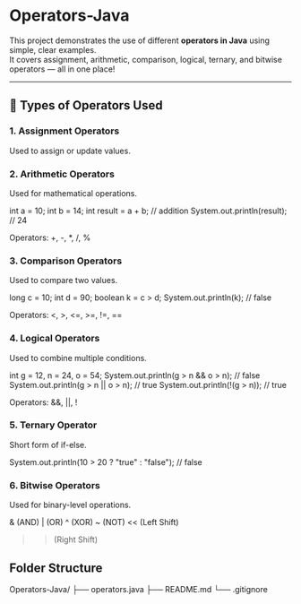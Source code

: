  # Operators-Java

This project demonstrates the use of different **operators in Java** using simple, clear examples.  
It covers assignment, arithmetic, comparison, logical, ternary, and bitwise operators — all in one place!

---

## 🧮 Types of Operators Used

### 1. Assignment Operators
Used to assign or update values.

### 2. Arithmetic Operators

Used for mathematical operations.

int a = 10;
int b = 14;
int result = a + b; // addition
System.out.println(result); // 24


Operators: +, -, *, /, %

### 3. Comparison Operators

Used to compare two values.

long c = 10;
int d = 90;
boolean k = c > d;
System.out.println(k); // false


Operators: <, >, <=, >=, !=, ==

### 4. Logical Operators

Used to combine multiple conditions.

int g = 12, n = 24, o = 54;
System.out.println(g > n && o > n); // false
System.out.println(g > n || o > n); // true
System.out.println(!(g > n));       // true


Operators: &&, ||, !

### 5. Ternary Operator

Short form of if-else.

System.out.println(10 > 20 ? "true" : "false"); // false

### 6. Bitwise Operators

Used for binary-level operations.

& (AND)
| (OR)
^ (XOR)
~ (NOT)
<< (Left Shift)
>> (Right Shift)
## Folder Structure
Operators-Java/
├── operators.java
├── README.md
└── .gitignore

 

